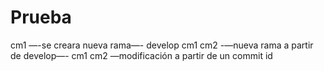 # Prueba
cm1
—-se creara nueva rama—-
develop
cm1
cm2
-—nueva rama a partir de develop—-
cm1
cm2
—modificación a partir de un commit id